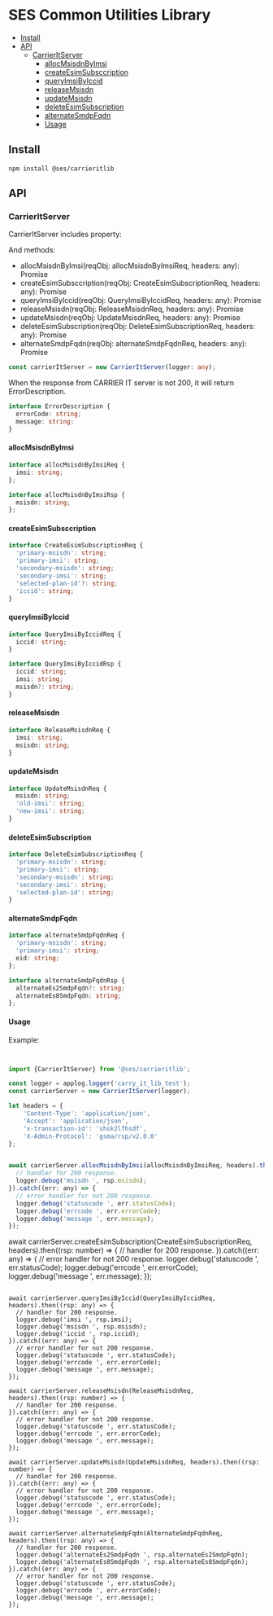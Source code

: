 # SES Common Utilities Library

<!-- START doctoc generated TOC please keep comment here to allow auto update -->
<!-- DON'T EDIT THIS SECTION, INSTEAD RE-RUN doctoc TO UPDATE -->


- [Install](#install)
- [API](#api)
  - [CarrierItServer](#carrieritserver)
    - [allocMsisdnByImsi](#allocmsisdnbyimsi)
    - [createEsimSubsccription](#createesimsubscription)
    - [queryImsiByIccid](#queryimsibyiccid)
    - [releaseMsisdn](#releasemisdn)
    - [updateMsisdn](#updatemsisdn)
    - [deleteEsimSubscription](#deleteesimsubscription)
    - [alternateSmdpFqdn](#alternatesmdpfqdn)
    - [Usage](#usage)

<!-- END doctoc generated TOC please keep comment here to allow auto update -->

## Install

```
npm install @ses/carrieritlib
```

## API

### CarrierItServer

CarrierItServer includes property:

And methods:
- allocMsisdnByImsi(reqObj: allocMsisdnByImsiReq, headers: any): Promise <allocMsisdnByImsiRsp>
- createEsimSubsccription(reqObj: CreateEsimSubscriptionReq, headers: any): Promise<number>
- queryImsiByIccid(reqObj: QueryImsiByIccidReq, headers: any): Promise <QueryImsiByIccidRsp>
- releaseMsisdn(reqObj: ReleaseMsisdnReq, headers: any): Promise<number>
- updateMsisdn(reqObj: UpdateMsisdnReq, headers: any): Promise<number>
- deleteEsimSubscription(reqObj: DeleteEsimSubscriptionReq, headers: any): Promise<number>
- alternateSmdpFqdn(reqObj: alternateSmdpFqdnReq, headers: any): Promise<alternateSmdpFqdnRsp>

```typescript
const carrierItServer = new CarrierItServer(logger: any);
```

When the response from CARRIER IT server is not 200, it will return ErrorDescription.

```typescript
interface ErrorDescription {
  errorCode: string;
  message: string;
}
```

#### allocMsisdnByImsi

```typescript
interface allocMsisdnByImsiReq {
  imsi: string;
};

interface allocMsisdnByImsiRsp {
  msisdn: string;
};
```

#### createEsimSubsccription

```typescript
interface CreateEsimSubscriptionReq {
  'primary-msisdn': string;
  'primary-imsi': string;
  'secondary-msisdn': string;
  'secondary-imsi': string;
  'selected-plan-id'?: string;
  'iccid': string;
}
```

#### queryImsiByIccid

```typescript
interface QueryImsiByIccidReq {
  iccid: string;
}

interface QueryImsiByIccidRsp {
  iccid: string;
  imsi: string;
  msisdn?: string;
}
```

#### releaseMsisdn

```typescript
interface ReleaseMsisdnReq {
  imsi: string;
  msisdn: string;
}

```
#### updateMsisdn

```typescript
interface UpdateMsisdnReq {
  msisdn: string;
  'old-imsi': string;
  'new-imsi': string;
}

```

#### deleteEsimSubscription

```typescript
interface DeleteEsimSubscriptionReq {
  'primary-msisdn': string;
  'primary-imsi': string;
  'secondary-msisdn': string;
  'secondary-imsi': string;
  'selected-plan-id': string;
}

```

#### alternateSmdpFqdn

```typescript
interface alternateSmdpFqdnReq {
  'primary-msisdn': string;
  'primary-imsi': string;
  eid: string;
};

interface alternateSmdpFqdnRsp {
  alternateEs2SmdpFqdn?: string;
  alternateEs8SmdpFqdn: string;
};

```


#### Usage

Example:

```js


import {CarrierItServer} from '@ses/carrieritlib';

const logger = applog.logger('carry_it_lib_test');
const carrierServer = new CarrierItServer(logger);

let headers = {
    'Content-Type': 'application/json',
    'Accept': 'application/json',
    'x-transaction-id': 'shsk2lfhsdf',
    'X-Admin-Protocol': 'gsma/rsp/v2.0.0'
};


await carrierServer.allocMsisdnByImsi(allocMsisdnByImsiReq, headers).then((rsp: any) => {
  // handler for 200 response.
  logger.debug('msisdn ', rsp.msisdn);
}).catch((err: any) => {
  // error handler for not 200 response.
  logger.debug('statuscode ', err.statusCode);
  logger.debug('errcode ', err.errorCode);
  logger.debug('message ', err.message);
});

```

await carrierServer.createEsimSubscription(CreateEsimSubscriptionReq, headers).then((rsp: number) => {
  // handler for 200 response.
}).catch((err: any) => {
  // error handler for not 200 response.
  logger.debug('statuscode ', err.statusCode);
  logger.debug('errcode ', err.errorCode);
  logger.debug('message ', err.message);
});

```

await carrierServer.queryImsiByIccid(QueryImsiByIccidReq, headers).then((rsp: any) => {
  // handler for 200 response.
  logger.debug('imsi ', rsp.imsi);
  logger.debug('msisdn ', rsp.msisdn);
  logger.debug('iccid ', rsp.iccid);
}).catch((err: any) => {
  // error handler for not 200 response.
  logger.debug('statuscode ', err.statusCode);
  logger.debug('errcode ', err.errorCode);
  logger.debug('message ', err.message);
});

await carrierServer.releaseMsisdn(ReleaseMsisdnReq, headers).then((rsp: number) => {
  // handler for 200 response.
}).catch((err: any) => {
  // error handler for not 200 response.
  logger.debug('statuscode ', err.statusCode);
  logger.debug('errcode ', err.errorCode);
  logger.debug('message ', err.message);
});

await carrierServer.updateMsisdn(UpdateMsisdnReq, headers).then((rsp: number) => {
  // handler for 200 response.
}).catch((err: any) => {
  // error handler for not 200 response.
  logger.debug('statuscode ', err.statusCode);
  logger.debug('errcode ', err.errorCode);
  logger.debug('message ', err.message);
});

await carrierServer.alternateSmdpFqdn(AlternateSmdpFqdnReq, headers).then((rsp: any) => {
  // handler for 200 response.
  logger.debug('alternateEs2SmdpFqdn ', rsp.alternateEs2SmdpFqdn);
  logger.debug('alternateEs8SmdpFqdn ', rsp.alternateEs8SmdpFqdn);
}).catch((err: any) => {
  // error handler for not 200 response.
  logger.debug('statuscode ', err.statusCode);
  logger.debug('errcode ', err.errorCode);
  logger.debug('message ', err.message);
});


```
